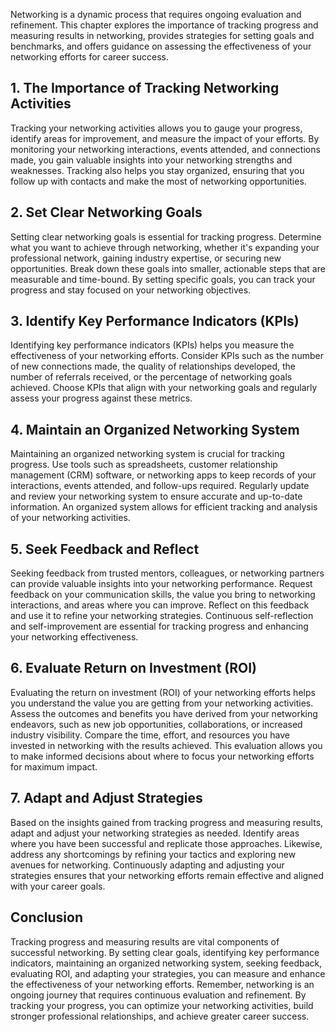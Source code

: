 
Networking is a dynamic process that requires ongoing evaluation and refinement. This chapter explores the importance of tracking progress and measuring results in networking, provides strategies for setting goals and benchmarks, and offers guidance on assessing the effectiveness of your networking efforts for career success.

## 1\. The Importance of Tracking Networking Activities

Tracking your networking activities allows you to gauge your progress, identify areas for improvement, and measure the impact of your efforts. By monitoring your networking interactions, events attended, and connections made, you gain valuable insights into your networking strengths and weaknesses. Tracking also helps you stay organized, ensuring that you follow up with contacts and make the most of networking opportunities.

## 2\. Set Clear Networking Goals

Setting clear networking goals is essential for tracking progress. Determine what you want to achieve through networking, whether it's expanding your professional network, gaining industry expertise, or securing new opportunities. Break down these goals into smaller, actionable steps that are measurable and time-bound. By setting specific goals, you can track your progress and stay focused on your networking objectives.

## 3\. Identify Key Performance Indicators (KPIs)

Identifying key performance indicators (KPIs) helps you measure the effectiveness of your networking efforts. Consider KPIs such as the number of new connections made, the quality of relationships developed, the number of referrals received, or the percentage of networking goals achieved. Choose KPIs that align with your networking goals and regularly assess your progress against these metrics.

## 4\. Maintain an Organized Networking System

Maintaining an organized networking system is crucial for tracking progress. Use tools such as spreadsheets, customer relationship management (CRM) software, or networking apps to keep records of your interactions, events attended, and follow-ups required. Regularly update and review your networking system to ensure accurate and up-to-date information. An organized system allows for efficient tracking and analysis of your networking activities.

## 5\. Seek Feedback and Reflect

Seeking feedback from trusted mentors, colleagues, or networking partners can provide valuable insights into your networking performance. Request feedback on your communication skills, the value you bring to networking interactions, and areas where you can improve. Reflect on this feedback and use it to refine your networking strategies. Continuous self-reflection and self-improvement are essential for tracking progress and enhancing your networking effectiveness.

## 6\. Evaluate Return on Investment (ROI)

Evaluating the return on investment (ROI) of your networking efforts helps you understand the value you are getting from your networking activities. Assess the outcomes and benefits you have derived from your networking endeavors, such as new job opportunities, collaborations, or increased industry visibility. Compare the time, effort, and resources you have invested in networking with the results achieved. This evaluation allows you to make informed decisions about where to focus your networking efforts for maximum impact.

## 7\. Adapt and Adjust Strategies

Based on the insights gained from tracking progress and measuring results, adapt and adjust your networking strategies as needed. Identify areas where you have been successful and replicate those approaches. Likewise, address any shortcomings by refining your tactics and exploring new avenues for networking. Continuously adapting and adjusting your strategies ensures that your networking efforts remain effective and aligned with your career goals.

## Conclusion

Tracking progress and measuring results are vital components of successful networking. By setting clear goals, identifying key performance indicators, maintaining an organized networking system, seeking feedback, evaluating ROI, and adapting your strategies, you can measure and enhance the effectiveness of your networking efforts. Remember, networking is an ongoing journey that requires continuous evaluation and refinement. By tracking your progress, you can optimize your networking activities, build stronger professional relationships, and achieve greater career success.
